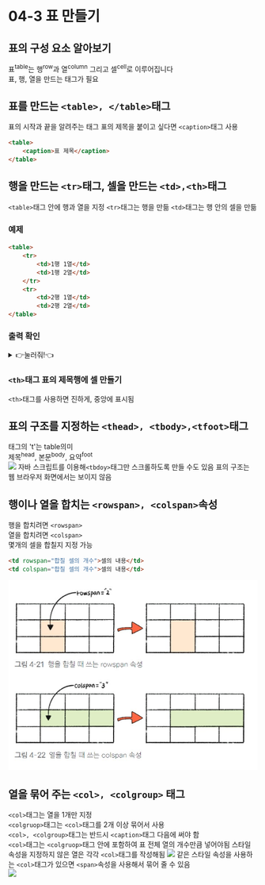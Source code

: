 # 04-3 표 만들기
## 표의 구성 요소 알아보기
표<sup>table</sup>는 행<sup>row</sup>과  열<sup>column</sup> 그리고 셀<sup>cell</sup>로 이루어집니다<br>
표, 행, 열을 만드는 태그가 필요
## 표를 만드는 ```<table>, </table>```태그
표의 시작과 끝을 알려주는 태그
표의 제목을 붙이고 싶다면 ```<caption>```태그 사용
```html
<table>
    <caption>표 제목</caption>
</table>
```
## 행을 만드는 ```<tr>```태그, 셀을 만드는 ```<td>,<th>```태그
```<table>```태그 안에 행과 열을 지정
```<tr>```태그는 행을 만듦
```<td>```태그는 행 안의 셀을 만듦
### 예제
```html
<table>
    <tr>
        <td>1행 1열</td>  
        <td>1행 2열</td> 
    </tr>
    <tr>
        <td>2행 1열</td> 
        <td>2행 2열</td> 
</table>
```

### 출력 확인
<details>
<summary>👉눌러줘!👈</summary>

<div>
    <table>
    <tr>
        <td>1행 1열</td>  
        <td>1행 2열</td> 
    </tr>
    <tr>
        <td>2행 1열</td> 
        <td>2행 2열</td> 
    </table>
</div>
</details>

### ```<th>```태그 표의 제목행에 셀 만들기
```<th>```태그를 사용하면 진하게, 중앙에 표시됨

## 표의 구조를 지정하는 ```<thead>, <tbody>,<tfoot>```태그
태그의 't'는 table의미<br>
제목<sup>head</sup>, 본문<sup>body</sup>, 요약<sup>foot</sup><br>
<img src="table태그.jpg">
자바 스크립트를 이용해```<tbdoy>```태그만 스크롤하도록 만들 수도 있음
표의 구조는 웹 브라우저 화면에서는 보이지 않음

## 행이나 열을 합치는 ```<rowspan>, <colspan>```속성
행을 합치려면 ```<rowspan>```<br>
열을 합치려면 ```<colspan>```<br>
몇개의 셀을 합칠지 지정 가능<br>
```html
<td rowspan="합칠 셀의 개수">셀의 내용</td>
<td colspan="합칠 셀의 개수">셀의 내용</td>
```
<img src="table태그span.jpg">

## 열을 묶어 주는 ```<col>, <colgroup>``` 태그
```<col>```태그는 열을 1개만 지정<br>
```<colgruop>```태그는 ```<col>```태그를 2개 이상 묶어서 사용<br>
```<col>, <colgroup>```태그는 반드시 ```<caption>```태그 다음에 써야 함<br>
```<col>```태그는 ```<colgruop>```태그 안에 포함하여 표 전체 열의 개수만큼 넣어야됨
스타일 속성을 지정하지 않은 열은 각각 ```<col>```태그를 작성해됨
<img src="table태그col.jpg">
같은 스타일 속성을 사용하는 ```<col>```태그가 있으면 ```<span>```속성을 사용해서 묶어 줄 수 있음<br>
<img src="table태그col_span.jpg">